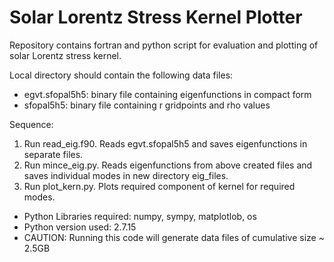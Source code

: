 # Solar Lorentz Stress Kernel Plotter

Repository contains fortran and python script for evaluation and plotting of solar Lorentz stress kernel.

Local directory should contain the following data files:
* egvt.sfopal5h5: binary file containing eigenfunctions in compact form
* sfopal5h5: binary file containing r gridpoints and rho values

Sequence:
1. Run read_eig.f90. Reads egvt.sfopal5h5 and saves eigenfunctions in separate files. 
2. Run mince_eig.py. Reads eigenfunctions from above created files and saves individual modes in new directory eig_files.
3. Run plot_kern.py. Plots required component of kernel for required modes.

* Python Libraries required: numpy, sympy, matplotlob, os
* Python version used: 2.7.15
* CAUTION: Running this code will generate data files of cumulative size ~ 2.5GB
